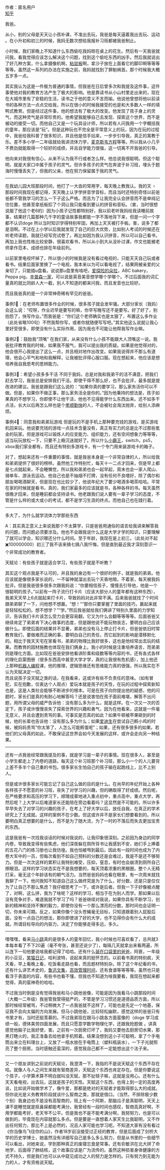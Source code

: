 

作者：匿名用户  
[知乎](https://www.zhihu.com/question/264918610/answer/2650518341)  

我爸。

从小，别的父母是天天让小孩补课，不准出去玩，我爸是每天逼着我出去玩、运动 。在小升初和初三的时候，我妈无数次想给我报补习班都被我爸制止。

小时候，我们家晚上不知道什么东西偷吃我妈晾在桌上的花生。然后有一天我爸就问我，看我觉得应该怎么解决这个问题，找到这个偷吃东西的凶手。然后我就说出了好几种方案，什么拿摄像机啊，[粘鼠板](https://www.zhihu.com/search?q=%E7%B2%98%E9%BC%A0%E6%9D%BF&search_source=Entity&hybrid_search_source=Entity&hybrid_search_extra=%7B%22sourceType%22%3A%22answer%22%2C%22sourceId%22%3A2650518341%7D)啊，拿沙子放在上面看它的脚印啊等等等等等。虽然这一系列的办法在实施之前，我妈就找到了罪魁祸首。那个时候我大概五岁多一点。

其实我认为这是一件极为普通的事情，但我爸在日后曾多次和我提及这件事，这件事使他对我的教育方法产生了极大的影响。他是靠读书从小山村里走出来的，现在在大城市里有了安稳的生活，读书之于他的意义不言而喻。他说他曾想将他以前读书的各种方法一点点交给我，所以在很小的时候我接受的也是和大多数人一样的填鸭式教育。但是经过这件事，他的想法有了极大的改变。他发现了孩子身上的灵气，而这种灵气是非常珍贵的。他希望我能够自己去发现、探索这个世界，而不是被动的接受一切。而他自己又是一个玩具设计师，所以若有人问我用一个字概括我的童年，那应该是“玩”。但是这种玩也不完全是平常意义上的玩，因为在玩的过程中，我爸给我科普了很多知识，并且他是信手拈来，一步步引导我，真正的寓教于乐。差不多小学一二年级就给我讲流体力学，[麦克斯韦方程](https://www.zhihu.com/search?q=%E9%BA%A6%E5%85%8B%E6%96%AF%E9%9F%A6%E6%96%B9%E7%A8%8B&search_source=Entity&hybrid_search_source=Entity&hybrid_search_extra=%7B%22sourceType%22%3A%22answer%22%2C%22sourceId%22%3A2650518341%7D)等等。所以我从小几乎不费劲就能取得一个较好的成绩，并且自学能力很强，这一切离不开我爸的引导。

他向来对我很有信心，从来不认为我不行或者怎么样。他总说我很聪明。但这个聪明，就是大家口中属于孩子的灵气。但许多孩子的灵气在奔波于补习班，埋头于题海时慢慢丢失了，但我的父亲，他在努力保留属于我的灵气。

---

在我幼儿园大班那段时间，他打了一大沓的常用字，每天晚上教我认。我的天 ‍♀️那段时间我现在都记得，天天晚上认字学拼音学音标，而且当时还特别奇怪以前爸爸都不管我学习的怎么一下子这么严格。而且为了让我完全认会拼音而不是单纯记住位置，他甚至拿纸板扣了个洞让我只能看到要认的拼音和音标。（害，当时很想说服了他这个老6的）因为小孩子记性都特别好，我以前老听我妈给我读睡前故事，结果好几篇那种几千字的童话故事我都能一字不落地背下来，但是一问一个字都不认识doge 所以当时知识学得特别牢固，再加上天天被打手板。害，说多了都是泪啊。不过在上小学以后我就发现了自己的巨大优势，比如别人考试的时候还在听老师读题，我就已经写完试卷了。再比如因为我认识拼音，所以可以自己看书，再加上我也性格比较安静，很喜欢看书，所以从小到大从没补过课，作文也能被老师拿作范本，成绩也排在年级前列。

以前家里电视坏掉了，所以很小的时候我是没有看过电视的，只能天天自己玩或者看书。结果后面家里换了一个电视，我本来以为可以看电视了，结果网被亲爱的父亲切了，只能插u盘看。说说那u盘里有啥吧，[爱探险的朵拉](https://www.zhihu.com/search?q=%E7%88%B1%E6%8E%A2%E9%99%A9%E7%9A%84%E6%9C%B5%E6%8B%89&search_source=Entity&hybrid_search_source=Entity&hybrid_search_extra=%7B%22sourceType%22%3A%22answer%22%2C%22sourceId%22%3A2650518341%7D)，ABC bakery，Peppa pig，[辛普森一家](https://www.zhihu.com/search?q=%E8%BE%9B%E6%99%AE%E6%A3%AE%E4%B8%80%E5%AE%B6&search_source=Entity&hybrid_search_source=Entity&hybrid_search_extra=%7B%22sourceType%22%3A%22answer%22%2C%22sourceId%22%3A2650518341%7D)，可以说是英音美音想学哪个学哪个。不过后面我的词汇量真的就比同龄人大一截，别人不知道的都来问我，而且发音也比较好。

而且我爸真的是一个非常神奇稀有罕见的爸爸。

事例1⃣️：在老师布置很多作业的时候，很多孩子就会发牢骚。大部分家长（我妈）会这么说：“哎呀，作业迟早是要写的嘛，你早写晚写还不是要写。好了好了，别抱怨了，快写作业。”而我爸是：“你们这个老师确实也是太狠了，布置这么多作业（此处省略100句）不然我帮你写，或者你就随便写写吧。”其实他这么说就让我心里好受很多，即使没有什么实际作用，因为我也不可能让他帮我写作业嘛。

事例2⃣️：鼓励我“顶嘴” 在我们家，从来没有什么小孩不能跟大人顶嘴这一说。我爸批评教育我的时候，如果我不服气，我可以提出我的质疑。如果是他觉得对的，他会很开心我提出了这么一点，并且相对地作出改变。如果我说得并不那么有道理，他会心平气和地和我解释，让我被批评得心服口服。现在想起来，他应该是想培养我自我思考的思辨能力。

事例3⃣️：希望小孩多多干活 不同于我妈，总是对我和我弟干的活不满意，把我们赶去学习，我爸总是安排我们干活。即使干得不那么好，也不会批评，最多就是提改进的建议。我爸是跟我们这么说的：“如果你真的要学习，那么家务活你可以不做。但是，如果你不做正事，那么家务活全是你的。”因为他秉持的想法是，孩子如果真的不想学习，你即使不让他干活，他也不见得能学什么东西出来。还不如多干点活，长大以后再怎么样也是个[孝顺勤快](https://www.zhihu.com/search?q=%E5%AD%9D%E9%A1%BA%E5%8B%A4%E5%BF%AB&search_source=Entity&hybrid_search_source=Entity&hybrid_search_extra=%7B%22sourceType%22%3A%22answer%22%2C%22sourceId%22%3A2650518341%7D)的人，不会被社会淘汰抛弃，给别人添麻烦。

事例4⃣️：同意我和弟弟玩游戏 但是玩的不是手机上那种要充钱的游戏，是买游戏机回来玩。他说要充钱的游戏一点技术含量没有，真正有实力的总是比不过那些氪金的玩家。但是游戏可以锻炼人的应变能力、组织能力，还有空间想象力等等等，适当玩玩放松一下，只要不上瘾沉迷就好了。所以什么[小霸王](https://www.zhihu.com/search?q=%E5%B0%8F%E9%9C%B8%E7%8E%8B&search_source=Entity&hybrid_search_source=Entity&hybrid_search_extra=%7B%22sourceType%22%3A%22answer%22%2C%22sourceId%22%3A2650518341%7D)，switch，ps5，xbox我们家全都有，而且还有特别多游戏卡，有一个专门用来装游戏卡的箱子。

对了，想起来还有一件重要的事情，就是我爸本身是一个非常自律的人，所以给我和弟弟提供了很好的榜样。虽然他工作特别忙，每天十一二点才回来，但是早上都是七点就起来，不会睡懒觉，所以我和弟弟也会一起早起，周末也会一家人爬山、骑单车、游泳去运动。他自己也是不抽烟不打牌，没有任何不良嗜好，除了偶尔和朋友喝喝酒聊天，但是现在也比较少了，他说年纪大了要少喝酒多喝茶哈哈。平常在家的时候就是看书，真的，我们家最多的应该就是书，各种各样的书。每天虽然很晚才回来，但是睡前都会坚持读书。他老跟我们说人要有一辈子学习的态度，不管是什么样的或大或小的考试，都不是学习生涯的终点。而他自己也在践行着。

---

多大了，为什么就学流体力学那些东西

A：其实真正意义上来说我那个不太算学，只是爸爸用通俗的语言给我讲来解答我的问题，而问题必须要涉及。他也不会跟我说什么这是大学才学的知识，只要理解了就可以学会，知识哪还分什么时间。至于年龄，我现在是上初三。（此处对不起✖️100000000）初三了我不该来搞七搞八我忏悔，但是直到最近我才深刻意识一个非常成功的教育者。

天赋论：有些孩子就是适合学习，有些孩子就是不听教？

其实这个观点我是不认可的，并且我的身边有一个很好的例子，就是我的弟弟。他应该就是像很多家长说的，一不留神就溜出去玩个天昏地暗，不着家，每天被我妈批评。但是我爸很多很多次跟我妈说：“你要相信孩子，慢慢去引导他，他是一个很聪明的孩子。”以前有一阵子流行打卡片（应该大部分人的童年都有这种东西），我弟天天早上6点就起来打卡片，导致妈妈对此非常不满。后来我爸就找了个时间跟弟弟聊了一下，问他想不想赢。“想！”“那你只要掌握了里面的技巧，赢起来就是轻轻松松的。想不想学？”“学。”然后我爸就给我们俩讲了特别久里面的力学知识，告诉我们卡片该怎么受力会更容易翻，它又为什么会翻等等等等。后面爸爸又继续肯定了弟弟肯下决心做事的态度，但是跟他说不能玩物丧志，要明白自己应该做什么。即使后面的结果并不显著，弟弟也没有马上停止打卡片，但爸爸依旧时常教育我们，要做难而正确的事，要明白自己的责任，而它起到的影响是潜移默化的。相比于我天天宅在家看书，弟弟的物理比我好很多，这也是他经常出去玩的结果。而教育的因材施教也体现在我们俩身上。我小的时候是注重培养语言，而弟弟则是理化方面。比如现在爸爸安排他看讲阶乘和级数等等内容的书，还有各式各样的理化启蒙图册（很多东西高中甚至大学才学，真的让我很有危机感），加上他还上那种[机器人编程](https://www.zhihu.com/search?q=%E6%9C%BA%E5%99%A8%E4%BA%BA%E7%BC%96%E7%A8%8B&search_source=Entity&hybrid_search_source=Entity&hybrid_search_extra=%7B%22sourceType%22%3A%22answer%22%2C%22sourceId%22%3A2650518341%7D)课，他的推理，逻辑思维还有思维能力真的很强，所以我实在不认为天赋决定一切。  
而且说孩子没天赋之类的话，在我看来，这或许有些不负责任的意味。（如有冒犯，实在抱歉，仅表达个人观点）爱玩本就是孩子的天性，在玩的过程中探索新知也是，这是人类社会能够不断进步的根本。可是在孩子向你提出他的疑惑，他的问题时，家长们是真的有耐心地解答吗？还是说害怕在孩子面前难堪，解答不出问题，用所谓父母的威严告诉他：没有那么多为什么，就是这样。在一次又一次的否定下，孩子或许慢慢丧失了探索世界的兴趣和勇气，因为在他看来，这就是一件毫无意义，并且会遭到责骂的事。可事实是否真的如此？如果牛顿被苹果砸到的时候，他的长辈也告诉他：没有那么多为什么；如果[爱迪生](https://www.zhihu.com/search?q=%E7%88%B1%E8%BF%AA%E7%94%9F&search_source=Entity&hybrid_search_source=Entity&hybrid_search_extra=%7B%22sourceType%22%3A%22answer%22%2C%22sourceId%22%3A2650518341%7D)在尝试自己孵小鸡的时候，被妈妈责骂“你太笨了，人怎么可能孵蛋呢”；如果，还有很多很多的如果。若他们的父母真的如此，不敢保证这世界会如今天发展的这样，或许会走向另一种结果。

---

还有一点我爸经常跟我提及的事，就是学习是一辈子的事情。现在很多人，甚至是小学生都走上了内卷的道路，每天这个补习班那个补习班，那么小一个的人儿要背上差不多半个自己重的书包。很多家长生怕自己的孩子输在起跑线上，比不上别人。

但是或许很多家长可能忘记了自己这么做的目的是什么。在尚早的年纪开始上各种各样孩子不愿意的补习班，丧失了对学习的兴趣，但的确取得了好成绩。然后呢，在严格要求和高压的学习下，顺理成章地进入重点初中，重点高中，重点大学，再然后呢？上大学以后难道家长还能陪在旁边看着吗？这显然是不可能的。所以许多早早失去了对学习的兴趣的孩子，在考上了好大学以后，放任自我，在真正的学术研究上了无成就。这样的案例不在少数。但这或许并不是家长们想要看到的。所以要明白真正想要的是什么，而不是为了随大流，为了一时的不落后而失去更加宝贵的东西。

这是我爸有一次找我谈话的时候对我说的，让我印象很深刻。之前因为身边的同学内卷，导致我变得有些焦虑，他们深夜躲在厕所背书让我感到不安，她们手上捧着的五花八门的练习册也让我彷徨。我也怕被甩到最后。因此有一段时间也成为了内卷大军中的一员，但每次看到不如自己预料的分数还是会难过，我是不是还不够努力。但是一次次这样的累积让我特别难受，压抑，窒息，有时也会崩溃到厕所自己擦眼泪。这样的学习状态实在不是我想要的，每天顶着浓重的黑眼圈，整个人无精打采，毫无这个年龄该有的朝气活力。当然爸爸妈妈也看在眼里，有一次周末就找我聊了一下。他问我知不知道自己这么做终究是为了什么，好分数，还是只是仅仅为了让自己不那么焦虑？我仔细思考了一下，或许是后者。但我一下子好像被点醒了，对啊，这么拼，我为了啥呢？这样的学习，相当于在为别人而学。那如果以后没有竞争对手，难道我就不学习了吗？爸爸继续对我说，如果你具有不断学习，创新的精神和坚持不懈的毅力，即使你没有一个那么漂亮的分数，那时间也会证明一切，你未来可期。反之，如果你像个没头苍蝇毫无目标，只知道跟着别人屁股后面，没有一点自己的想法，那你即使进了好的大学，也不见得你会有什么大的成就。所谓目标导向的内驱力，决定了你能够走得多远，多久。

---

嘿嘿嘿，看来[马小跳](https://www.zhihu.com/search?q=%E9%A9%AC%E5%B0%8F%E8%B7%B3&search_source=Entity&hybrid_search_source=Entity&hybrid_search_extra=%7B%22sourceType%22%3A%22answer%22%2C%22sourceId%22%3A2650518341%7D)真的是很多人的童年回忆，我小时候也可喜欢看了，总共就3本每本看了不下20遍（毫不夸张，甚至还说少了），每隔几天就拿出来看两遍，所以连下一句他要说啥我都记得了哈哈。还有什么[装在口袋里的爸爸](https://www.zhihu.com/search?q=%E8%A3%85%E5%9C%A8%E5%8F%A3%E8%A2%8B%E9%87%8C%E7%9A%84%E7%88%B8%E7%88%B8&search_source=Entity&hybrid_search_source=Entity&hybrid_search_extra=%7B%22sourceType%22%3A%22answer%22%2C%22sourceId%22%3A2650518341%7D)，阿衰，一年级的小豆豆，[笑猫日记](https://www.zhihu.com/search?q=%E7%AC%91%E7%8C%AB%E6%97%A5%E8%AE%B0&search_source=Entity&hybrid_search_source=Entity&hybrid_search_extra=%7B%22sourceType%22%3A%22answer%22%2C%22sourceId%22%3A2650518341%7D)，哈利波特，说起来真的挺怀念的。以前看书真的特别疯，天天看，早上看晚上看，吃饭看走路也看，而且题材特别杂。除了这个年纪看的书，还有什么讲艺术史的，[鲁迅文集](https://www.zhihu.com/search?q=%E9%B2%81%E8%BF%85%E6%96%87%E9%9B%86&search_source=Entity&hybrid_search_source=Entity&hybrid_search_extra=%7B%22sourceType%22%3A%22answer%22%2C%22sourceId%22%3A2650518341%7D)，[高效管理时间](https://www.zhihu.com/search?q=%E9%AB%98%E6%95%88%E7%AE%A1%E7%90%86%E6%97%B6%E9%97%B4&search_source=Entity&hybrid_search_source=Entity&hybrid_search_extra=%7B%22sourceType%22%3A%22answer%22%2C%22sourceId%22%3A2650518341%7D)，还有食谱等等等等。虽然也只是看浮于表面的内容，有些书也看不懂，但我也不知道为啥我要看，我现在想起来都觉得，真的蛮神奇的哈哈。

不过我当时倒是没有觉得我爸和马小跳他爸像，可能是因为我看马小跳那段时间（大概一二年级）我爸管我管得挺严的，不管是学习习惯还是道德品质方面，所以那时候经常被骂，不过稍微大了一点我爸就不这样了，可能也是先定一个地基，保证我不会向太偏的方向发展。但马小跳他爸，比较轻松幽默，感觉这样的爸爸只有书里才有，当时还挺羡慕的。不过我弟现在跟马小跳各方面蛮像的（doge 学习成绩一般，德体美劳四面发展，而且只愿意学数学物理化学，还跟我抢题做 。讲真感觉他脑子比我好使，害。之前有一次厨房灯坏了，我妈又要他去厨房切水果，那黑灯瞎火的，我正准备去给他拿手机照着。结果没想到这小子可聪明，拿了个手电筒出来立在料理台上，又放了一瓶水放在手电筒上（塑料瓶装水），一下子光就照亮了整个厨房。当时感触还蛮深的，感觉我自己都不一定能想出这个法子来。

---

又一个朋友讲到之前说的天赋论，我澄清一下，我指的不是说天赋这个东西不存在哈。就像人与人之间生来就有智商差异，天赋这个东西也肯定存在。但是你要说这个孩子，小学算术算不明白就叫没天赋，那不扯犊子嘛，这就是没用心。还有什么天天看电视，出去玩，这就是孩子的天性。天赋这个东西，也得上到一定的高度再谈，比如说开始做学术了，像牛爱，那都是绝对的天赋者才能取得那么大的成就。但你说光是义务教育阶段就谈什么智商之类，那就是借口。（当然，不排除极少数个别）我身边也不是没有高智商的，班上有一个阿斯，那脑瓜子是真聪明，天天上课不是睡觉就是抠鼻屎都能考满分。我曾经有一段时间也感叹，智商高真好啊，不用学都能考好，老天爷不公平。但是我也不是不能考满分啊，我努努力，也是可以做到的，毕竟现在内容就那么多点。但是要是一直想着人家天生比我聪明，又不作出任何努力，那比不上是必然的，况且人家可能也学习呢。不知道大家有没有看过《你当像鸟飞往你的山》，作者18岁前没接受过正经的教育，但是后面成了剑桥大学的历史学博士，她虽然没有详细写自己是多么多么努力，但是从书里的一些细节可以看出，对她来说，学到那种真正的废寝忘食是常事。还有俞敏洪在北大拼了命地学，后面得了肺结核，这个故事应该是广为流传的。虽然这种损害身体健康的方式不持久，但是我们也可以从中窥见成功之人的努力是怎样的。只有努力到无能为力的人，才有资格说天赋。
